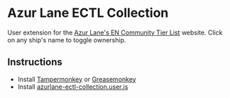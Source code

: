 # Azur Lane ECTL Collection

User extension for the [Azur Lane's EN Community Tier List](https://slaimuda.github.io/ectl) website. Click on any ship's name to toggle ownership.

## Instructions

- Install [Tampermonkey](http://tampermonkey.net/) or [Greasemonkey](https://addons.mozilla.org/en-US/firefox/addon/greasemonkey/)
- Install [azurlane-ectl-collection.user.js](https://github.com/davidluzgouveia/azurlane-ectl-collection/raw/master/azurlane-ectl-collection.user.js)

